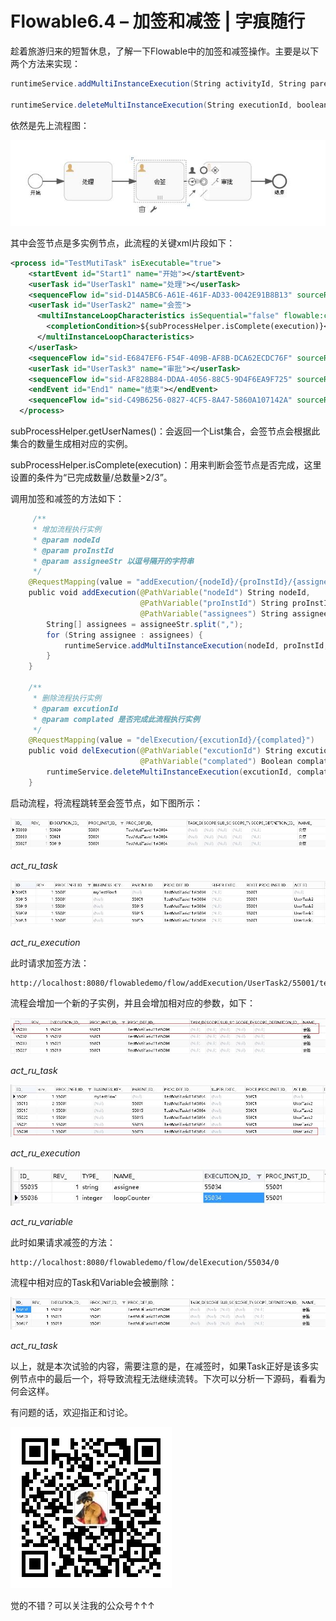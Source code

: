 # Flowable6.4 – 加签和减签 | 字痕随行
趁着旅游归来的短暂休息，了解一下Flowable中的加签和减签操作。主要是以下两个方法来实现：

```java
runtimeService.addMultiInstanceExecution(String activityId, String parentExecutionId, Map<String, Object> executionVariables)

runtimeService.deleteMultiInstanceExecution(String executionId, boolean executionIsCompleted)

```
依然是先上流程图：

![image](../../images/Flowable6–加签和减签/9b72b068745b2e1a0f532407aba2c603.jpg)

其中会签节点是多实例节点，此流程的关键xml片段如下：

```xml
<process id="TestMutiTask" isExecutable="true">
    <startEvent id="Start1" name="开始"></startEvent>
    <userTask id="UserTask1" name="处理"></userTask>
    <sequenceFlow id="sid-D14A5BC6-A61E-461F-AD33-0042E91B8B13" sourceRef="Start1" targetRef="UserTask1"></sequenceFlow>
    <userTask id="UserTask2" name="会签">
      <multiInstanceLoopCharacteristics isSequential="false" flowable:collection="${subProcessHelper.getUserNames()}" flowable:elementVariable="assignee">
        <completionCondition>${subProcessHelper.isComplete(execution)}</completionCondition>
      </multiInstanceLoopCharacteristics>
    </userTask>
    <sequenceFlow id="sid-E6847EF6-F54F-409B-AF8B-DCA62ECDC76F" sourceRef="UserTask1" targetRef="UserTask2"></sequenceFlow>
    <userTask id="UserTask3" name="审批"></userTask>
    <sequenceFlow id="sid-AF828B84-DDAA-4056-88C5-9D4F6EA9F725" sourceRef="UserTask2" targetRef="UserTask3"></sequenceFlow>
    <endEvent id="End1" name="结束"></endEvent>
    <sequenceFlow id="sid-C49B6256-0827-4CF5-8A47-5860A107142A" sourceRef="UserTask3" targetRef="End1"></sequenceFlow>
  </process>

```
subProcessHelper.getUserNames()：会返回一个List集合，会签节点会根据此集合的数量生成相对应的实例。

subProcessHelper.isComplete(execution)：用来判断会签节点是否完成，这里设置的条件为“已完成数量/总数量>2/3”。

调用加签和减签的方法如下：

```java
     /**
     * 增加流程执行实例
     * @param nodeId
     * @param proInstId
     * @param assigneeStr 以逗号隔开的字符串
     */
    @RequestMapping(value = "addExecution/{nodeId}/{proInstId}/{assignees}")
    public void addExecution(@PathVariable("nodeId") String nodeId,
                             @PathVariable("proInstId") String proInstId,
                             @PathVariable("assignees") String assigneeStr) {
        String[] assignees = assigneeStr.split(",");
        for (String assignee : assignees) {
            runtimeService.addMultiInstanceExecution(nodeId, proInstId, Collections.singletonMap("assignee", (Object) assignee));
        }
    }

    /**
     * 删除流程执行实例
     * @param excutionId
     * @param complated 是否完成此流程执行实例
     */
    @RequestMapping(value = "delExecution/{excutionId}/{complated}")
    public void delExecution(@PathVariable("excutionId") String excutionId,
                             @PathVariable("complated") Boolean complated) {
        runtimeService.deleteMultiInstanceExecution(excutionId, complated);
    }

```
启动流程，将流程跳转至会签节点，如下图所示：

![image](../../images/Flowable6–加签和减签/34e0eb8633e8e29f689c11aa72baf40b.jpg)

*act\_ru\_task*

![image](../../images/Flowable6–加签和减签/16b7067e1b787715cadfd908c2dd1b9c.jpg)

*act\_ru\_execution*

此时请求加签方法：

```Plain Text
http://localhost:8080/flowabledemo/flow/addExecution/UserTask2/55001/test004

```
流程会增加一个新的子实例，并且会增加相对应的参数，如下：

![image](../../images/Flowable6–加签和减签/e025fb633631676bef4b639adf84e0b4.jpg)

*act\_ru\_task*

![image](../../images/Flowable6–加签和减签/6cac672c53e4f30f1703071dbe079b4e.jpg)

*act\_ru\_execution*

![image](../../images/Flowable6–加签和减签/53137e9691a3d16d928da36e68bad575.jpg)

*act\_ru\_variable*

此时如果请求减签的方法：

```Plain Text
http://localhost:8080/flowabledemo/flow/delExecution/55034/0

```
流程中相对应的Task和Variable会被删除：

![image](../../images/Flowable6–加签和减签/307802e3f99693ae830fda3ddbdf369f.jpg)

*act\_ru\_task*

以上，就是本次试验的内容，需要注意的是，在减签时，如果Task正好是该多实例节点中的最后一个，将导致流程无法继续流转。下次可以分析一下源码，看看为何会这样。

有问题的话，欢迎指正和讨论。

![image](../../images/公众号.jpg)

觉的不错？可以关注我的公众号↑↑↑